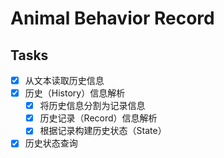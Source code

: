 # Animal Behavior Record

## Tasks
* [X] 从文本读取历史信息
* [X] 历史（History）信息解析
  * [X] 将历史信息分割为记录信息
  * [X] 历史记录（Record）信息解析
  * [X] 根据记录构建历史状态（State）
* [X] 历史状态查询

